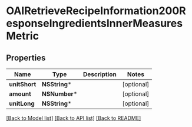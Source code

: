# OAIRetrieveRecipeInformation200ResponseIngredientsInnerMeasuresMetric

## Properties
Name | Type | Description | Notes
------------ | ------------- | ------------- | -------------
**unitShort** | **NSString*** |  | [optional] 
**amount** | **NSNumber*** |  | [optional] 
**unitLong** | **NSString*** |  | [optional] 

[[Back to Model list]](../README.md#documentation-for-models) [[Back to API list]](../README.md#documentation-for-api-endpoints) [[Back to README]](../README.md)


